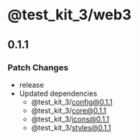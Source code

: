 # @test_kit_3/web3

## 0.1.1

### Patch Changes

-   release
-   Updated dependencies
    -   @test_kit_3/config@0.1.1
    -   @test_kit_3/core@0.1.1
    -   @test_kit_3/icons@0.1.1
    -   @test_kit_3/styles@0.1.1
